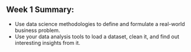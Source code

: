 ## Week 1 Summary:
* Use data science methodologies to define and formulate a real-world business problem.
* Use your data analysis tools to load a dataset, clean it, and find out interesting insights from it.
